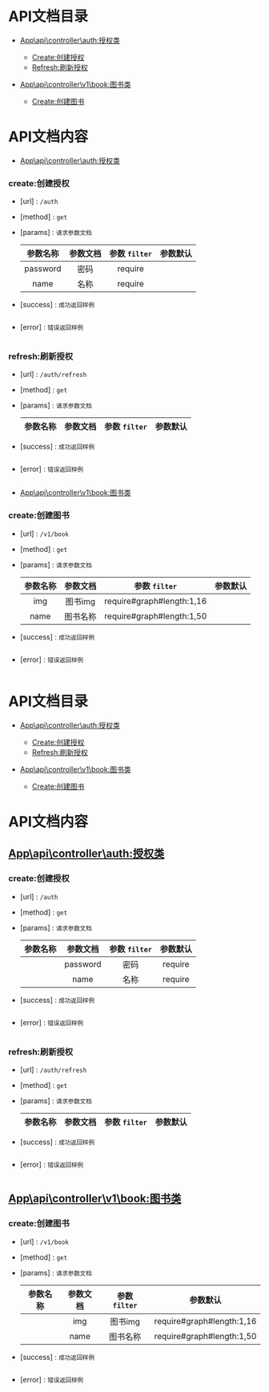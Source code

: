 # API文档目录

-  [App\api\controller\auth:授权类](#app\api\controller\auth:授权类)

   -  [Create:创建授权](#create:创建授权)
   -  [Refresh:刷新授权](#refresh:刷新授权)
-  [App\api\controller\v1\book:图书类](#app\api\controller\v1\book:图书类)
   -  [Create:创建图书](#create:创建图书)
#  API文档内容

-  [App\api\controller\auth:授权类](#app\api\controller\auth:授权类)

### create:创建授权

- [url] : `/auth`

- [method] : `get`

- [params] : `请求参数文档`

     | 参数名称 | 参数文档 | 参数 `filter` | 参数默认 |
     | :----: | :----: | :----: | :----: |
     | password | 密码 | require |  |
     | name | 名称 | require |  |
     
- [success] : `成功返回样例`
     ```json5

   ```
- [error] : `错误返回样例`
     ```json5

   ```
### refresh:刷新授权

- [url] : `/auth/refresh`

- [method] : `get`

- [params] : `请求参数文档`

     | 参数名称 | 参数文档 | 参数 `filter` | 参数默认 |
     | :----: | :----: | :----: | :----: |
- [success] : `成功返回样例`
     ```json5

   ```
- [error] : `错误返回样例`
     ```json5

   ```
-  [App\api\controller\v1\book:图书类](#app\api\controller\v1\book:图书类)

### create:创建图书

- [url] : `/v1/book`

- [method] : `get`

- [params] : `请求参数文档`

     | 参数名称 | 参数文档 | 参数 `filter` | 参数默认 |
     | :----: | :----: | :----: | :----: |
     | img | 图书img | require#graph#length:1,16 |  |
     | name | 图书名称 | require#graph#length:1,50 |  |
- [success] : `成功返回样例`
     ```json5

   ```
- [error] : `错误返回样例`
     ```json5

   ```
# API文档目录

-  [App\api\controller\auth:授权类](#app\api\controller\auth:授权类)

   -  [Create:创建授权](#create:创建授权)
   -  [Refresh:刷新授权](#refresh:刷新授权)
-  [App\api\controller\v1\book:图书类](#app\api\controller\v1\book:图书类)
   -  [Create:创建图书](#create:创建图书)
#  API文档内容

##  [App\api\controller\auth:授权类](#app\api\controller\auth:授权类)

### create:创建授权

- [url] : `/auth`

- [method] : `get`

- [params] : `请求参数文档`

     | 参数名称 | 参数文档 | 参数 `filter` | 参数默认 |
     | :----: | :----: | :----: | :----: |
       | password | 密码 | require |  |
       | name | 名称 | require |  |
- [success] : `成功返回样例`
     ```json5

   ```
- [error] : `错误返回样例`
     ```json5

   ```
### refresh:刷新授权

- [url] : `/auth/refresh`

- [method] : `get`

- [params] : `请求参数文档`

     | 参数名称 | 参数文档 | 参数 `filter` | 参数默认 |
     | :----: | :----: | :----: | :----: |
- [success] : `成功返回样例`
     ```json5

   ```
- [error] : `错误返回样例`
     ```json5

   ```
##  [App\api\controller\v1\book:图书类](#app\api\controller\v1\book:图书类)

### create:创建图书

- [url] : `/v1/book`

- [method] : `get`

- [params] : `请求参数文档`

     | 参数名称 | 参数文档 | 参数 `filter` | 参数默认 |
     | :----: | :----: | :----: | :----: |
       | img | 图书img | require#graph#length:1,16 |  |
       | name | 图书名称 | require#graph#length:1,50 |  |
- [success] : `成功返回样例`
     ```json5

   ```
- [error] : `错误返回样例`
     ```json5

   ```
